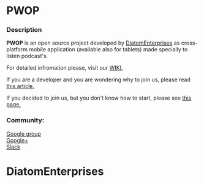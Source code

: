 <h1>PWOP</h1>
<h3>Description</h3>
<b>PWOP</b> is an open source project developed by 
<a href="http://www.diatomenterprises.com">DiatomEnterprises</a> as cross-platform mobile application (available also for tablets) made specially to listen podcast's.

For detailed infromation please, visit our <a href="https://github.com/DiatomEnterprisesOSP/PWOP/wiki/WIKI">WIKI.</a>

If you are a developer and you are wondering why to join us, please read <a href="https://github.com/DiatomEnterprisesOSP/PWOP/wiki/Why-To-Join-Us">this article.</a>

If you decided to join us, but you don't know how to start, please see <a href="https://github.com/DiatomEnterprisesOSP/PWOP/wiki/How-To-Start">this page.</a>
<h3>Community:</h3>
<div><a href="https://groups.google.com/forum/#!forum/pwop">Google group</a></div>
<div><a href="https://plus.google.com/u/3/109933616734471768322/posts">Google+</a></div>
<div><a href="https://pwop.slack.com">Slack</a></div>

<h1>DiatomEnterprises</h1>

 




